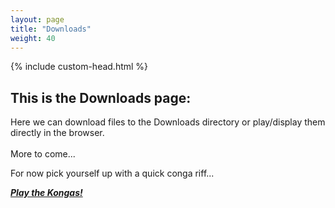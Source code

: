 ```yaml
---
layout: page
title: "Downloads"
weight: 40
---
```

<script src="./scripts/favicon.js"></script>
{% include custom-head.html %} 

## This is the Downloads page:

Here we can download files to the Downloads directory or play/display them directly in the browser. <br>
<br>
More to come... <br>

For now pick yourself up with a quick conga riff...

<!--

[Play the Kongas](https://BobKoto.github.io/bob-site/downloads/kongas.ogg){: .btn .btn-blue } 

[Download bob-site-text01.txt]({{ site.baseurl }}/downloads/bob-site-text01.txt){: .btn .btn-blue, download="x.txt"  }


[Download x.txt]({{ site.baseurl }}/downloads/x.txt){: .btn .btn-blue, download="x.txt"  }


[full url for x.txt](https://BobKoto.github.io/bob-site/downloads/x.txt){: .btn .btn-blue, download="x.txt"  } 


[Download Kongas](https://BobKoto.github.io/bob-site/downloads/kongas.ogg){: .btn .btn-blue, download="kongas.ogg"  } 

[Play the Kongas!]({{ site.baseurl }}/mediapages/audiopages/kongasplaypage){: .btn .btn-yellow }
-->
<a href="{{ site.baseurl }}/mediapages/audiopages/kongasplaypage"><i><strong>Play the Kongas!</strong></i></a>
